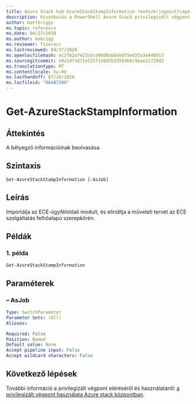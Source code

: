 ```yaml
---
title: Azure Stack hub AzureStackStampInformation rendszerjogosultságú végpontjának beolvasása
description: Hivatkozás a PowerShell Azure Stack privilegizált végpont – Get-AzureStackStampInformation
author: mattbriggs
ms.topic: reference
ms.date: 04/27/2020
ms.author: mabrigg
ms.reviewer: fiseraci
ms.lastreviewed: 04/27/2020
ms.openlocfilehash: ec2fb2a7e23cbce90d0ab8ebd75ed33a3e446013
ms.sourcegitcommit: e9a1dfa871e525f1d6d2b355b4bbc9bae11720d2
ms.translationtype: MT
ms.contentlocale: hu-HU
ms.lasthandoff: 07/20/2020
ms.locfileid: "86487209"
---
```

# <a name="get-azurestackstampinformation"></a>Get-AzureStackStampInformation

## <a name="synopsis"></a>Áttekintés
A bélyegző információinak beolvasása.

## <a name="syntax"></a>Szintaxis

```
Get-AzureStackStampInformation [-AsJob]
```

## <a name="description"></a>Leírás
Importálja az ECE-ügyféloldali modult, és elindítja a műveleti tervet az ECE szolgáltatás felhőalapú szerepkörén.

## <a name="examples"></a>Példák

### <a name="example-1"></a>1\. példa
```
Get-AzureStackStampInformation
```

## <a name="parameters"></a>Paraméterek

### <a name="-asjob"></a>– AsJob


```yaml
Type: SwitchParameter
Parameter Sets: (All)
Aliases:

Required: False
Position: Named
Default value: None
Accept pipeline input: False
Accept wildcard characters: False
```


## <a name="next-steps"></a>Következő lépések

További információ a privilegizált végpont eléréséről és használatáról: [a privilegizált végpont használata Azure stack központban](../../operator/azure-stack-privileged-endpoint.md).
